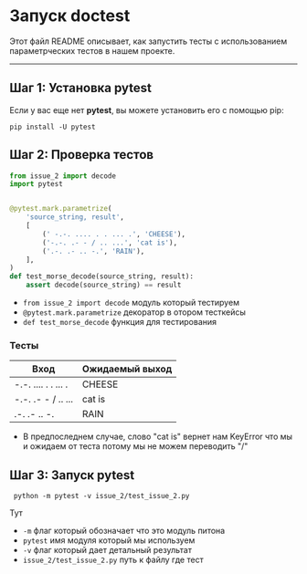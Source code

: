 # Запуск doctest

<p>Этот файл README описывает, как запустить тесты с использованием параметрческих тестов в нашем проекте.</p>

---
## Шаг 1: Установка pytest

Если у вас еще нет **pytest**, вы можете установить его с помощью pip:

```pip install -U pytest```

## Шаг 2: Проверка тестов 
      
```python
from issue_2 import decode
import pytest


@pytest.mark.parametrize(
    'source_string, result',
    [
        (' -.-. .... . . ... .', 'CHEESE'),
        ('-.-. .- - / .. ...', 'cat is'),
        ('.-. .- .. -.', 'RAIN'),
    ],
)
def test_morse_decode(source_string, result):
    assert decode(source_string) == result

```
- ```from issue_2 import decode``` модуль который тестируем
- ```@pytest.mark.parametrize``` декоратор в отором тесткейсы
- ```def test_morse_decode``` функция для тестирования

### Тесты
| Вход | Ожидаемый выход |
|------|-----------------|
|-.-. .... . . ... .|CHEESE|
|-.-. .- - / .. ...|cat is|
|.-. .- .. -.|RAIN|

- В предпоследнем случае, слово "cat is" вернет нам KeyError что мы и ожидаем от теста потому мы не можем переводить "/"


## Шаг 3: Запуск pytest
<code> python -m pytest -v issue_2/test_issue_2.py </code>

Тут
- ```-m``` флаг который обозначает что это модуль питона
- ```pytest``` имя модуля который мы используем
- ```-v``` флаг который дает детальный результат
- ```issue_2/test_issue_2.py``` путь к файлу где  тест



